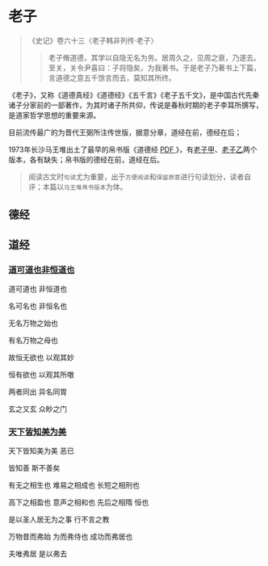 # 老子

> 《史记》卷六十三〈老子韩非列传·老子〉
> 
> > 老子脩道德，其学以自隐无名为务。居周久之，见周之衰，乃遂去。至关，关令尹喜曰：子将隐矣，为我著书。于是老子乃著书上下篇，言道德之意五千馀言而去，莫知其所终。

《老子》，又称《道德真经》《道德经》《五千言》《老子五千文》，是中国古代先秦诸子分家前的一部著作，为其时诸子所共仰，传说是春秋时期的老子李耳所撰写，是道家哲学思想的重要来源。

目前流传最广的为晋代王弼所注传世版，据意分章，道经在前，德经在后；

1973年长沙马王堆出土了最早的帛书版《道德经 [ PDF ](https://raw.githubusercontent.com/kuzank/Sinology/master/docs/%E5%8F%A4%E6%96%87/%E8%80%81%E5%AD%90/%E9%81%93%E5%BE%B7%E7%BB%8F-%E9%A9%AC%E7%8E%8B%E5%A0%86%E5%B8%9B%E4%B9%A6.pdf)》，有[老子甲](https://ctext.org/mawangdui/laozi-a/zhs)、[老子乙](https://ctext.org/mawangdui/laozi-b/zhs)两个版本，各有缺失；帛书版的德经在前，道经在后。

> 阅读古文时`句读`尤为重要，出于`方便阅读`和`保留原意`进行句读划分，读者自评；本篇以`马王堆帛书版本`为体。

## 德经


## 道经

### [道可道也非恒道也](https://www.bilibili.com/video/BV1qV411d7jF)
道可道也 非恒道也

名可名也 非恒名也

无名万物之始也

有名万物之母也

故恒无欲也 以观其妙

恒有欲也 以观其所噭

两者同出 异名同胃

玄之又玄 众眇之门

### [天下皆知美为美](https://www.bilibili.com/video/BV15Z4y1H7tj)

天下皆知美为美 恶已

皆知善 斯不善矣 

有无之相生也 难易之相成也 长短之相刑也 

高下之相盈也 意声之相和也 先后之相隋 恒也

是以圣人居无为之事 行不言之教 

万物昔而弗始 为而弗侍也 成功而弗居也 

夫唯弗居 是以弗去
